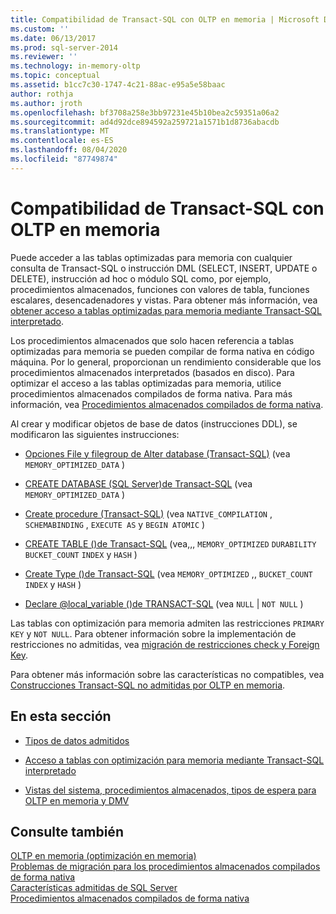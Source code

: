 ```yaml
---
title: Compatibilidad de Transact-SQL con OLTP en memoria | Microsoft Docs
ms.custom: ''
ms.date: 06/13/2017
ms.prod: sql-server-2014
ms.reviewer: ''
ms.technology: in-memory-oltp
ms.topic: conceptual
ms.assetid: b1cc7c30-1747-4c21-88ac-e95a5e58baac
author: rothja
ms.author: jroth
ms.openlocfilehash: bf3708a258e3bb97231e45b10bea2c59351a06a2
ms.sourcegitcommit: ad4d92dce894592a259721a1571b1d8736abacdb
ms.translationtype: MT
ms.contentlocale: es-ES
ms.lasthandoff: 08/04/2020
ms.locfileid: "87749874"
---
```

# <a name="transact-sql-support-for-in-memory-oltp"></a>Compatibilidad de Transact-SQL con OLTP en memoria
  Puede acceder a las tablas optimizadas para memoria con cualquier consulta de Transact-SQL o instrucción DML (SELECT, INSERT, UPDATE o DELETE), instrucción ad hoc o módulo SQL como, por ejemplo, procedimientos almacenados, funciones con valores de tabla, funciones escalares, desencadenadores y vistas. Para obtener más información, vea [obtener acceso a tablas optimizadas para memoria mediante Transact-SQL interpretado](accessing-memory-optimized-tables-using-interpreted-transact-sql.md).  
  
 Los procedimientos almacenados que solo hacen referencia a tablas optimizadas para memoria se pueden compilar de forma nativa en código máquina. Por lo general, proporcionan un rendimiento considerable que los procedimientos almacenados interpretados (basados en disco). Para optimizar el acceso a las tablas optimizadas para memoria, utilice procedimientos almacenados compilados de forma nativa. Para más información, vea [Procedimientos almacenados compilados de forma nativa](natively-compiled-stored-procedures.md).  
  
 Al crear y modificar objetos de base de datos (instrucciones DDL), se modificaron las siguientes instrucciones:  
  
-   [Opciones File y filegroup de Alter database &#40;Transact-SQL&#41;](/sql/t-sql/statements/alter-database-transact-sql-file-and-filegroup-options) (vea `MEMORY_OPTIMIZED_DATA` )  
  
-   [CREATE DATABASE &#40;SQL Server&#41;de Transact-SQL](/sql/t-sql/statements/create-database-sql-server-transact-sql) (vea `MEMORY_OPTIMIZED_DATA` )  
  
-   [Create procedure &#40;Transact-SQL&#41;](/sql/t-sql/statements/create-procedure-transact-sql) (vea `NATIVE_COMPILATION` , `SCHEMABINDING` , `EXECUTE AS` y `BEGIN ATOMIC` )  
  
-   [CREATE TABLE &#40;&#41;de Transact-SQL](/sql/t-sql/statements/create-table-transact-sql) (vea,,, `MEMORY_OPTIMIZED` `DURABILITY` `BUCKET_COUNT` `INDEX` y `HASH` )  
  
-   [Create Type &#40;&#41;de Transact-SQL](/sql/t-sql/statements/create-type-transact-sql) (vea `MEMORY_OPTIMIZED` ,, `BUCKET_COUNT` `INDEX` y `HASH` )  
  
-   [Declare @local_variable &#40;&#41;de TRANSACT-SQL](/sql/t-sql/language-elements/declare-local-variable-transact-sql) (vea `NULL`  |  `NOT NULL` )  
  
 Las tablas con optimización para memoria admiten las restricciones `PRIMARY KEY` y `NOT NULL`. Para obtener información sobre la implementación de restricciones no admitidas, vea [migración de restricciones check y Foreign Key](../../database-engine/migrating-check-and-foreign-key-constraints.md).  
  
 Para obtener más información sobre las características no compatibles, vea [Construcciones Transact-SQL no admitidas por OLTP en memoria](transact-sql-constructs-not-supported-by-in-memory-oltp.md).  
  
## <a name="in-this-section"></a>En esta sección  
  
-   [Tipos de datos admitidos](supported-data-types-for-in-memory-oltp.md)  
  
-   [Acceso a tablas con optimización para memoria mediante Transact-SQL interpretado](accessing-memory-optimized-tables-using-interpreted-transact-sql.md)  
  
-   [Vistas del sistema, procedimientos almacenados, tipos de espera para OLTP en memoria y DMV](../../database-engine/system-views-stored-procedures-dmvs-and-wait-types-for-in-memory-oltp.md)  
  
## <a name="see-also"></a>Consulte también  
 [OLTP en memoria &#40;optimización en memoria&#41;](in-memory-oltp-in-memory-optimization.md)   
 [Problemas de migración para los procedimientos almacenados compilados de forma nativa](migration-issues-for-natively-compiled-stored-procedures.md)   
 [Características admitidas de SQL Server](unsupported-sql-server-features-for-in-memory-oltp.md)   
 [Procedimientos almacenados compilados de forma nativa](natively-compiled-stored-procedures.md)  
  
  

